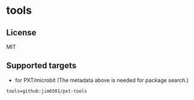 tools
=====

License
-------

MIT

Supported targets
-----------------

-   for PXT/microbit (The metadata above is needed for package search.)

``` {.package}
tools=github:jim6501/pxt-tools
```
